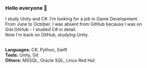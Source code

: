### Hello everyone 👋

I study Unity and C#. I'm looking for a job in Game Development. </br>
From June to October, I was absent from GitHub because I was on Gist.GitHub - I studied C# in detail. </br>
Now I'm back on GitHub, studying Unity. </br></br>

<b>Languages:</b> C#, Python, Swift </br>
<b>Tools:</b> Unity, Git </br>
<b>Others:</b> MSSQL, Oracle SQL, Linux Red Hut </br></br>

